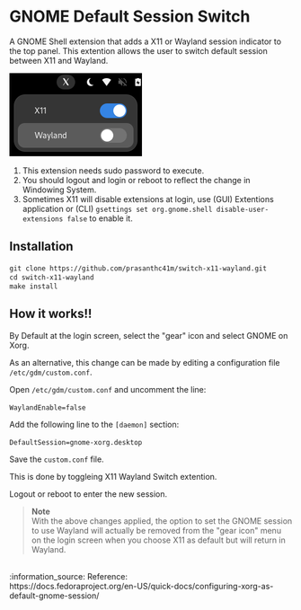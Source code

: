 # GNOME Default Session Switch
A GNOME Shell extension that adds a X11 or Wayland session indicator to the top panel. This extention allows the user to switch default session between X11 and Wayland.

![alt text](img/screenshot.png)

1. This extension needs sudo password to execute.
2. You should logout and login or reboot to reflect the change in Windowing System.
3. Sometimes X11 will disable extensions at login, use (GUI) Extentions application or (CLI) ```gsettings set org.gnome.shell disable-user-extensions false``` to enable it.

## Installation

```
git clone https://github.com/prasanthc41m/switch-x11-wayland.git
cd switch-x11-wayland
make install
```
## How it works!!
By Default at the login screen, select the "gear" icon and select GNOME on Xorg.

As an alternative, this change can be made by editing a configuration file ```/etc/gdm/custom.conf```.

  Open ```/etc/gdm/custom.conf``` and uncomment the line:

  ```WaylandEnable=false```

  Add the following line to the ```[daemon]``` section:

  ```DefaultSession=gnome-xorg.desktop```

   Save the ```custom.conf``` file.

   This is done by toggleing X11 Wayland Switch extention.

   Logout or reboot to enter the new session.

> **Note**<br>
With the above changes applied, the option to set the GNOME session to use Wayland will actually be removed from the "gear icon" menu on the login screen when you choose X11 as default but will return in Wayland.
<br>
:information_source: Reference:<br>
https://docs.fedoraproject.org/en-US/quick-docs/configuring-xorg-as-default-gnome-session/
